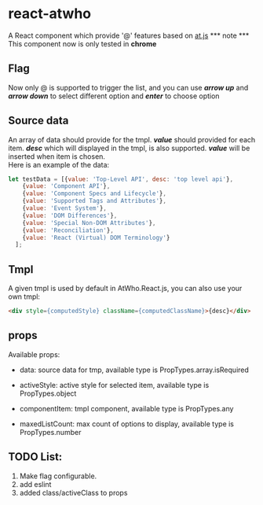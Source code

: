 # react-atwho
A React component which provide '@' features based on [at.js](https://github.com/ichord/At.js)
*** note *** This component now is only tested in **chrome**


## Flag
Now only @ is supported to trigger the list, and you can use ***arrow up*** and ***arrow down*** to 
select different option and ***enter*** to choose option

## Source data
An array of data should provide for the tmpl. ***value*** should provided for each item. ***desc*** 
which will displayed in the tmpl, is also supported. ***value*** will be inserted when item is chosen.  
Here is an example of the data: 
```javascript
let testData = [{value: 'Top-Level API', desc: 'top level api'},
    {value: 'Component API'},
    {value: 'Component Specs and Lifecycle'},
    {value: 'Supported Tags and Attributes'},
    {value: 'Event System'},
    {value: 'DOM Differences'},
    {value: 'Special Non-DOM Attributes'},
    {value: 'Reconciliation'},
    {value: 'React (Virtual) DOM Terminology'}
  ];
```


## Tmpl
A given tmpl is used by default in AtWho.React.js, you can also use your own tmpl: 
```html
<div style={computedStyle} className={computedClassName}>{desc}</div>
```

## props
Available props: 
* data: source data for tmp, available type is PropTypes.array.isRequired
    
* activeStyle: active style for selected item, available type is PropTypes.object
    
* componentItem: tmpl component, available type is PropTypes.any
    
* maxedListCount: max count of options to display, available type is PropTypes.number
    

## TODO List: 
1. Make flag configurable. 
2. add eslint 
3. added class/activeClass to props